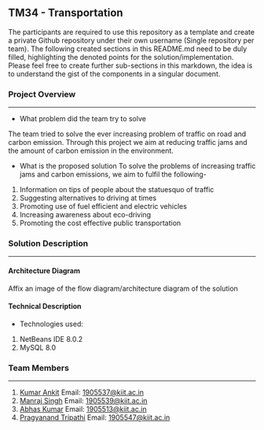 ## TM34 - Transportation

The participants are required to use this repository as a template and create a private Github repository under their own username (Single repository per team). The following created sections in this README.md need to be duly filled, highlighting the denoted points for the solution/implementation. Please feel free to create further sub-sections in this markdown, the idea is to understand the gist of the components in a singular document.

### Project Overview
----------------------------------

* What problem did the team try to solve

The team tried to solve the ever increasing problem of traffic on road and carbon emission. Through this project we aim at reducing traffic jams and the amount of carbon emission in the environment.

* What is the proposed solution
To solve the problems of increasing traffic jams and carbon emissions, we aim to fulfil the following-
1. Information on tips of people about the statuesquo of traffic
2. Suggesting alternatives to driving at times
3. Promoting use of fuel efficient and electric vehicles
4. Increasing awareness about eco-driving
5. Promoting the cost effective public transportation

### Solution Description
----------------------------------

#### Architecture Diagram

Affix an image of the flow diagram/architecture diagram of the solution

#### Technical Description

* Technologies used:
1. NetBeans IDE 8.0.2
2. MySQL 8.0


### Team Members
----------------------------------

1. [Kumar Ankit](https://github.com/Masters-Akt)
	Email: 1905537@kiit.ac.in
2. [Manraj Singh](https://github.com/manraj1729)
	Email: 1905539@kiit.ac.in
3. [Abhas Kumar](https://github.com/KrAbhas)
	Email: 1905513@kiit.ac.in
4. [Pragyanand Tripathi](https://github.com/Hunter-DIII)
	Email: 1905547@kiit.ac.in
